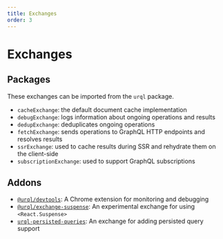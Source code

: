 ```yaml
---
title: Exchanges
order: 3
---
```


# Exchanges

## Packages

These exchanges can be imported from the `urql` package.

- `cacheExchange`: the default document cache implementation
- `debugExchange`: logs information about ongoing operations and results
- `dedupExchange`: deduplicates ongoing operations
- `fetchExchange`: sends operations to GraphQL HTTP endpoints and resolves results
- `ssrExchange`: used to cache results during SSR and rehydrate them on the client-side
- `subscriptionExchange`: used to support GraphQL subscriptions

## Addons

- [`@urql/devtools`](https://github.com/FormidableLabs/urql-devtools): A Chrome extension for monitoring and debugging
- [`@urql/exchange-suspense`](https://github.com/FormidableLabs/urql-exchange-suspense): An experimental exchange for using `<React.Suspense>`
- [`urql-persisted-queries`](https://github.com/Daniel15/urql-persisted-queries): An exchange for adding persisted query support
